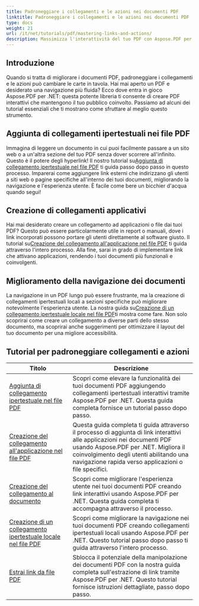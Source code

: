 ```yaml
---
title: Padroneggiare i collegamenti e le azioni nei documenti PDF
linktitle: Padroneggiare i collegamenti e le azioni nei documenti PDF
type: docs
weight: 21
url: /it/net/tutorials/pdf/mastering-links-and-actions/
description: Massimizza l'interattività del tuo PDF con Aspose.PDF per .NET. Scopri come aggiungere collegamenti ipertestuali e migliorare la navigazione con i nostri tutorial passo dopo passo.
---
```

## Introduzione

Quando si tratta di migliorare i documenti PDF, padroneggiare i collegamenti e le azioni può cambiare le carte in tavola. Hai mai aperto un PDF e desiderato una navigazione più fluida? Ecco dove entra in gioco Aspose.PDF per .NET: questa potente libreria ti consente di creare PDF interattivi che mantengono il tuo pubblico coinvolto. Passiamo ad alcuni dei tutorial essenziali che ti mostrano come sfruttare al meglio questo strumento.

## Aggiunta di collegamenti ipertestuali nei file PDF
 Immagina di leggere un documento in cui puoi facilmente passare a un sito web o a un'altra sezione del tuo PDF senza dover scorrere all'infinito. Questo è il potere degli hyperlink! Il nostro tutorial su[Aggiunta di collegamento ipertestuale nel file PDF](./adding-hyperlink/) ti guida passo dopo passo in questo processo. Imparerai come aggiungere link esterni che indirizzano gli utenti a siti web o pagine specifiche all'interno dei tuoi documenti, migliorando la navigazione e l'esperienza utente. È facile come bere un bicchier d'acqua quando segui!

## Creazione di collegamenti applicativi
 Hai mai desiderato creare un collegamento ad applicazioni o file dai tuoi PDF? Questo può essere particolarmente utile in report o manuali, dove i link incorporati possono portare gli utenti direttamente al software giusto. Il tutorial su[Creazione del collegamento all'applicazione nel file PDF](./creating-application-link/) ti guida attraverso l'intero processo. Alla fine, sarai in grado di implementare link che attivano applicazioni, rendendo i tuoi documenti più funzionali e coinvolgenti.

## Miglioramento della navigazione dei documenti
 La navigazione in un PDF lungo può essere frustrante, ma la creazione di collegamenti ipertestuali locali a sezioni specifiche può migliorare notevolmente l'esperienza utente. La nostra guida su[Creazione di un collegamento ipertestuale locale nel file PDF](./creating-local-hyperlink/)ti mostra come fare. Non solo scoprirai come creare un collegamento a diverse parti dello stesso documento, ma scoprirai anche suggerimenti per ottimizzare il layout del tuo documento per una migliore accessibilità.

## Tutorial per padroneggiare collegamenti e azioni
| Titolo | Descrizione |
| --- | --- | 
| [Aggiunta di collegamento ipertestuale nel file PDF](./adding-hyperlink/) | Scopri come elevare la funzionalità dei tuoi documenti PDF aggiungendo collegamenti ipertestuali interattivi tramite Aspose.PDF per .NET. Questa guida completa fornisce un tutorial passo dopo passo. |  
| [Creazione del collegamento all'applicazione nel file PDF](./creating-application-link/) | Questa guida completa ti guida attraverso il processo di aggiunta di link interattivi alle applicazioni nei documenti PDF usando Aspose.PDF per .NET. Migliora il coinvolgimento degli utenti abilitando una navigazione rapida verso applicazioni o file specifici. |  
| [Creazione del collegamento al documento](./creating-document-link/) | Scopri come migliorare l'esperienza utente nei tuoi documenti PDF creando link interattivi usando Aspose.PDF per .NET. Questa guida completa ti accompagna attraverso il processo. |  
| [Creazione di un collegamento ipertestuale locale nel file PDF](./creating-local-hyperlink/) | Scopri come migliorare la navigazione nei tuoi documenti PDF creando collegamenti ipertestuali locali usando Aspose.PDF per .NET. Questo tutorial passo dopo passo ti guida attraverso l'intero processo. |  
| [Estrai link da file PDF](./extract-links-from-pdf-file/) | Sblocca il potenziale della manipolazione dei documenti PDF con la nostra guida completa sull'estrazione di link tramite Aspose.PDF per .NET. Questo tutorial fornisce istruzioni dettagliate, passo dopo passo. |  
